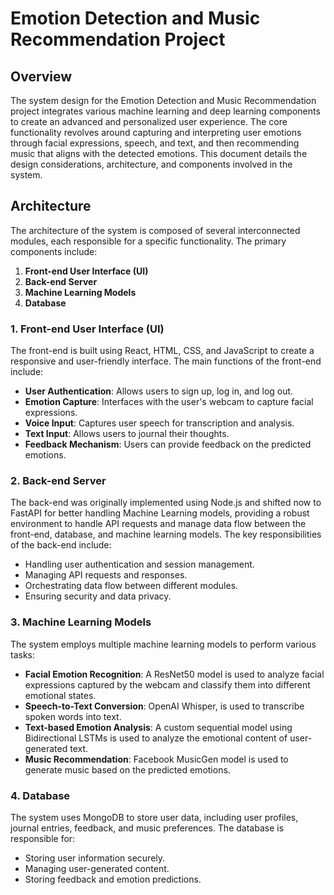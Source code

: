 # Emotion Detection and Music Recommendation Project

## Overview

The system design for the Emotion Detection and Music Recommendation project integrates various machine learning and deep learning components to create an advanced and personalized user experience. The core functionality revolves around capturing and interpreting user emotions through facial expressions, speech, and text, and then recommending music that aligns with the detected emotions. This document details the design considerations, architecture, and components involved in the system.

## Architecture

The architecture of the system is composed of several interconnected modules, each responsible for a specific functionality. The primary components include:

1. **Front-end User Interface (UI)**
2. **Back-end Server**
3. **Machine Learning Models**
4. **Database**

### 1. Front-end User Interface (UI)

The front-end is built using React, HTML, CSS, and JavaScript to create a responsive and user-friendly interface. The main functions of the front-end include:

- **User Authentication**: Allows users to sign up, log in, and log out.
- **Emotion Capture**: Interfaces with the user's webcam to capture facial expressions.
- **Voice Input**: Captures user speech for transcription and analysis.
- **Text Input**: Allows users to journal their thoughts.
- **Feedback Mechanism**: Users can provide feedback on the predicted emotions.

### 2. Back-end Server

The back-end was originally implemented using Node.js and shifted now to FastAPI for better handling Machine Learning models, providing a robust environment to handle API requests and manage data flow between the front-end, database, and machine learning models. The key responsibilities of the back-end include:

- Handling user authentication and session management.
- Managing API requests and responses.
- Orchestrating data flow between different modules.
- Ensuring security and data privacy.

### 3. Machine Learning Models

The system employs multiple machine learning models to perform various tasks:

- **Facial Emotion Recognition**: A ResNet50 model is used to analyze facial expressions captured by the webcam and classify them into different emotional states.
- **Speech-to-Text Conversion**: OpenAI Whisper, is used to transcribe spoken words into text.
- **Text-based Emotion Analysis**: A custom sequential model using Bidirectional LSTMs is used to analyze the emotional content of user-generated text.
- **Music Recommendation**: Facebook MusicGen model is used to generate music based on the predicted emotions.

### 4. Database

The system uses MongoDB to store user data, including user profiles, journal entries, feedback, and music preferences. The database is responsible for:

- Storing user information securely.
- Managing user-generated content.
- Storing feedback and emotion predictions.

